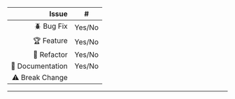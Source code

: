 <!--
Thank you for contributing with this PR!

- Please link to the issue in hand. If the subject in question have no issue, please consider opening one for history tracking.
- Please provide a clear and objective description of the work done.
- Mak sure the PR **passes** all CI checks. Code changes should have respective tests added.
-->

| Issue | # |
| -----: | :-----: |
| :beetle: Bug Fix | Yes/No |
| :trophy: Feature | Yes/No |
| :pencil: Refactor | Yes/No |
| :open_book: Documentation | Yes/No |
| :warning: Break Change | | Yes/No |

<!-- descriptive text on the changes made -->

---

<!-- testing notes, conditions, expcted behavour -->
